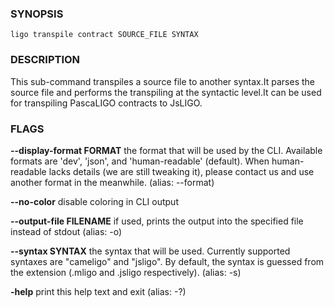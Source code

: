
### SYNOPSIS
```
ligo transpile contract SOURCE_FILE SYNTAX
```

### DESCRIPTION
This sub-command transpiles a source file to another syntax.It parses the source file and performs the transpiling at the syntactic level.It can be used for transpiling PascaLIGO contracts to JsLIGO.

### FLAGS
**--display-format FORMAT**
the format that will be used by the CLI. Available formats are 'dev', 'json', and 'human-readable' (default). When human-readable lacks details (we are still tweaking it), please contact us and use another format in the meanwhile. (alias: --format)

**--no-color**
disable coloring in CLI output

**--output-file FILENAME**
if used, prints the output into the specified file instead of stdout (alias: -o)

**--syntax SYNTAX**
the syntax that will be used. Currently supported syntaxes are "cameligo" and "jsligo". By default, the syntax is guessed from the extension (.mligo and .jsligo respectively). (alias: -s)

**-help**
print this help text and exit (alias: -?)


